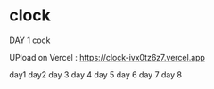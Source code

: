 # clock
DAY 1 cock

UPload on Vercel : https://clock-ivx0tz6z7.vercel.app

day1
day2
day 3
day 4
day 5
day 6
day 7
day 8
